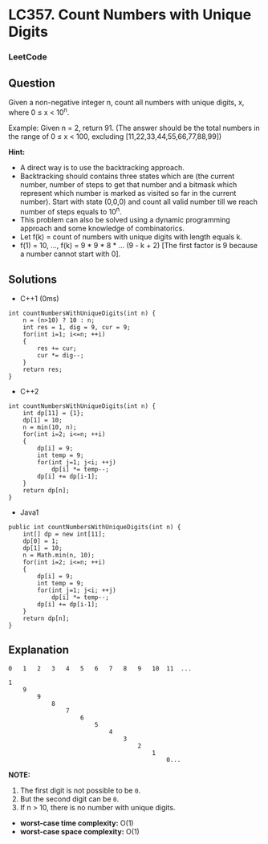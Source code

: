# LC357. Count Numbers with Unique Digits

### LeetCode

## Question

Given a non-negative integer n, count all numbers with unique digits, x, where 0 ≤ x < 10<sup>n</sup>.

Example: Given n = 2, return 91. (The answer should be the total numbers in the range of 0 ≤ x < 100, excluding [11,22,33,44,55,66,77,88,99])

**Hint:**

* A direct way is to use the backtracking approach.
* Backtracking should contains three states which are (the current number, number of steps to get that number and a bitmask which represent which number is marked as visited so far in the current number). Start with state (0,0,0) and count all valid number till we reach number of steps equals to 10<sup>n</sup>.
* This problem can also be solved using a dynamic programming approach and some knowledge of combinatorics.
* Let f(k) = count of numbers with unique digits with length equals k.
* f(1) = 10, ..., f(k) = 9 * 9 * 8 * ... (9 - k + 2) [The first factor is 9 because a number cannot start with 0].

## Solutions

* C++1 (0ms)
```
int countNumbersWithUniqueDigits(int n) {
    n = (n>10) ? 10 : n;
    int res = 1, dig = 9, cur = 9;
    for(int i=1; i<=n; ++i)
    {
        res += cur;
        cur *= dig--;
    }
    return res;
}
```

* C++2
```
int countNumbersWithUniqueDigits(int n) {
    int dp[11] = {1};
    dp[1] = 10;
    n = min(10, n);
    for(int i=2; i<=n; ++i)
    {
        dp[i] = 9;
        int temp = 9;
        for(int j=1; j<i; ++j)
            dp[i] *= temp--;
        dp[i] += dp[i-1];
    }
    return dp[n];
}
```

* Java1
```
public int countNumbersWithUniqueDigits(int n) {
    int[] dp = new int[11];
    dp[0] = 1;
    dp[1] = 10;
    n = Math.min(n, 10);
    for(int i=2; i<=n; ++i)
    {
        dp[i] = 9;
        int temp = 9;
        for(int j=1; j<i; ++j)
            dp[i] *= temp--;
        dp[i] += dp[i-1];
    }
    return dp[n];
}
```

## Explanation

```
0   1   2   3   4   5   6   7   8   9   10  11  ...

1  
    9
        9
            8
                7
                    6
                        5
                            4
                                3
                                    2
                                        1
                                            0...
```

**NOTE:** 

1. The first digit is not possible to be `0`.
2. But the second digit can be `0`.
3. If n > 10, there is no number with unique digits.

* **worst-case time complexity:** O(1)
* **worst-case space complexity:** O(1)

